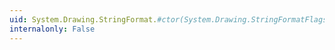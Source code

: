 ```yaml
---
uid: System.Drawing.StringFormat.#ctor(System.Drawing.StringFormatFlags,System.Int32)
internalonly: False
---
```

